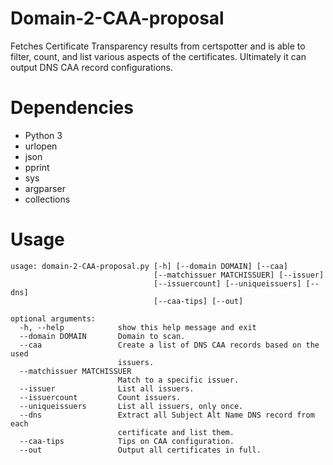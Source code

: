 # Domain-2-CAA-proposal

Fetches Certificate Transparency results from certspotter and is able to filter, count, and list various aspects of the certificates. Ultimately it can output DNS CAA record configurations.


# Dependencies

* Python 3
* urlopen
* json
* pprint
* sys
* argparser
* collections


# Usage
```
usage: domain-2-CAA-proposal.py [-h] [--domain DOMAIN] [--caa]
                                [--matchissuer MATCHISSUER] [--issuer]
                                [--issuercount] [--uniqueissuers] [--dns]
                                [--caa-tips] [--out]

optional arguments:
  -h, --help            show this help message and exit
  --domain DOMAIN       Domain to scan.
  --caa                 Create a list of DNS CAA records based on the used
                        issuers.
  --matchissuer MATCHISSUER
                        Match to a specific issuer.
  --issuer              List all issuers.
  --issuercount         Count issuers.
  --uniqueissuers       List all issuers, only once.
  --dns                 Extract all Subject Alt Name DNS record from each
                        certificate and list them.
  --caa-tips            Tips on CAA configuration.
  --out                 Output all certificates in full.
```
